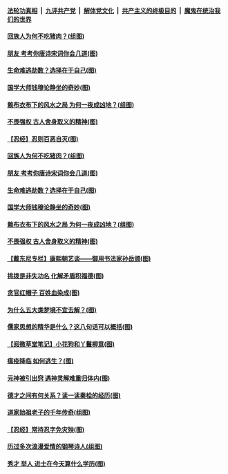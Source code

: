 

####  [法轮功真相](../../../../basic/blob/master/README.md?t=02020301) &nbsp;|&nbsp; [九评共产党](../../../../9ping.md/blob/master/README.md?t=02020301) &nbsp;|&nbsp; [解体党文化](../../../../jtdwh.md/blob/master/README.md?t=02020301)  &nbsp;|&nbsp; [共产主义的终极目的](../../../../gczydzjmd.md/blob/master/README.md?t=02020301) &nbsp;|&nbsp; [魔鬼在统治我们的世界](../../../../mgztzwmdsj.md/blob/master/README.md?t=02020301) 

#### [回族人为何不吃猪肉？(组图)](../pages/p7/960456.md?t=02020301) 

#### [朋友 考考你唐诗宋词你会几道(图)](../pages/p7/960150.md?t=02020301) 

#### [生命难逃劫数？选择在于自己(图)](../pages/p7/960827.md?t=02020301) 

#### [国学大师钱穆论静坐的奇妙(图)](../pages/p7/960530.md?t=02020301) 

#### [赖布衣布下的风水之局 为何一夜成凶地？(组图)](../pages/p7/960710.md?t=02020301) 

#### [不畏强权 古人舍身取义的精神(图)](../pages/p7/960715.md?t=02020301) 

#### [【忍经】忍则百恶自灭(图)](../pages/p7/960752.md?t=02020301) 

#### [回族人为何不吃猪肉？(组图)](../pages/p7/960456.md?t=02020301) 

#### [朋友 考考你唐诗宋词你会几道(图)](../pages/p7/960150.md?t=02020301) 

#### [生命难逃劫数？选择在于自己(图)](../pages/p7/960827.md?t=02020301) 

#### [国学大师钱穆论静坐的奇妙(图)](../pages/p7/960530.md?t=02020301) 

#### [赖布衣布下的风水之局 为何一夜成凶地？(组图)](../pages/p7/960710.md?t=02020301) 

#### [不畏强权 古人舍身取义的精神(图)](../pages/p7/960715.md?t=02020301) 

#### [【戴东尼专栏】康熙朝艺谈——御用书法家孙岳颁(图)](../pages/p7/951877.md?t=02020301) 

#### [挑拨是非失功名 化解矛盾积福德(图)](../pages/p7/960593.md?t=02020301) 

#### [贪官红帽子 百姓血染成(图)](../pages/p7/960605.md?t=02020301) 

#### [为什么五大类梦境不宜去解？(图)](../pages/p7/960079.md?t=02020301) 

#### [儒家思想的精华是什么？这八句话可以概括(图)](../pages/p7/960534.md?t=02020301) 

#### [【阅微草堂笔记】小花狗和丫鬟柳意(图)](../pages/p7/956842.md?t=02020301) 

#### [瘟疫降临 如何逃生？(图)](../pages/p7/960475.md?t=02020301) 

#### [元神被引出窍 遇神灵解难重归体内(图)](../pages/p7/960375.md?t=02020301) 

#### [德才之间有何关系？读一读秦桧的经历(图)](../pages/p7/960300.md?t=02020301) 

#### [道家始祖老子的千年传奇(组图)](../pages/p7/960076.md?t=02020301) 

#### [【忍经】常持忍字免灾殃(图)](../pages/p7/960270.md?t=02020301) 

#### [历过多次浪漫爱情的钢琴诗人(组图)](../pages/p7/959841.md?t=02020301) 

#### [秀才 举人 进士在今天算什么学历(图)](../pages/p7/960144.md?t=02020301) 

